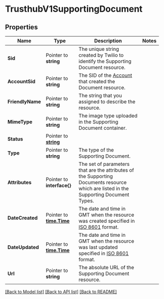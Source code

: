 # TrusthubV1SupportingDocument

## Properties

Name | Type | Description | Notes
------------ | ------------- | ------------- | -------------
**Sid** | Pointer to **string** | The unique string created by Twilio to identify the Supporting Document resource. |
**AccountSid** | Pointer to **string** | The SID of the [Account](https://www.twilio.com/docs/iam/api/account) that created the Document resource. |
**FriendlyName** | Pointer to **string** | The string that you assigned to describe the resource. |
**MimeType** | Pointer to **string** | The image type uploaded in the Supporting Document container. |
**Status** | Pointer to [**string**](SupportingDocumentEnumStatus.md) |  |
**Type** | Pointer to **string** | The type of the Supporting Document. |
**Attributes** | Pointer to **interface{}** | The set of parameters that are the attributes of the Supporting Documents resource which are listed in the Supporting Document Types. |
**DateCreated** | Pointer to [**time.Time**](time.Time.md) | The date and time in GMT when the resource was created specified in [ISO 8601](https://en.wikipedia.org/wiki/ISO_8601) format. |
**DateUpdated** | Pointer to [**time.Time**](time.Time.md) | The date and time in GMT when the resource was last updated specified in [ISO 8601](https://en.wikipedia.org/wiki/ISO_8601) format. |
**Url** | Pointer to **string** | The absolute URL of the Supporting Document resource. |

[[Back to Model list]](../README.md#documentation-for-models) [[Back to API list]](../README.md#documentation-for-api-endpoints) [[Back to README]](../README.md)


